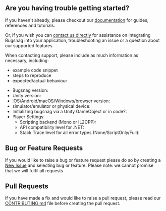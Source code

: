 ## Are you having trouble getting started?
If you haven't already, please checkout our [documentation](https://docs.bugsnag.com/platforms/unity/) for guides, references and tutorials.

Or, if you wish you can [contact us directly](mailto:support@bugsnag.com) for assistance on integrating Bugsnag into your application, troubleshooting an issue or a question about our supported features.

When contacting support, please include as much information as necessary, including:

- example code snippet
- steps to reproduce
- expected/actual behaviour 

* Bugsnag version:
* Unity version:
* iOS/Android/macOS/Windows/browser version:
* simulator/emulator or physical device:
* Initializing bugsnag via a Unity GameObject or in code?:
* Player Settings:
    * Scripting backend (Mono or IL2CPP):
    * API compatibility level for .NET:
    * Stack Trace level for all error types (None/ScriptOnly/Full):

## Bug or Feature Requests
If you would like to raise a bug or feature request please do so by creating a [New Issue](https://github.com/bugsnag/bugsnag-unity/issues/new/choose) and selecting bug or feature.
Please note: we cannot promise that we will fulfil all requests

## Pull Requests
If you have made a fix and would like to raise a pull request, please read our [CONTRIBUTING.md](../CONTRIBUTING.md) file before creating the pull request.